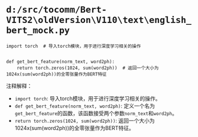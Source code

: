 # `d:/src/tocomm/Bert-VITS2\oldVersion\V110\text\english_bert_mock.py`

```
import torch  # 导入torch模块，用于进行深度学习相关的操作


def get_bert_feature(norm_text, word2ph):
    return torch.zeros(1024, sum(word2ph))  # 返回一个大小为1024x(sum(word2ph))的全零张量作为BERT特征
```

注释解释：
- `import torch`: 导入torch模块，用于进行深度学习相关的操作。
- `def get_bert_feature(norm_text, word2ph)`: 定义一个名为`get_bert_feature`的函数，该函数接受两个参数`norm_text`和`word2ph`。
- `return torch.zeros(1024, sum(word2ph))`: 返回一个大小为1024x(sum(word2ph))的全零张量作为BERT特征。
```